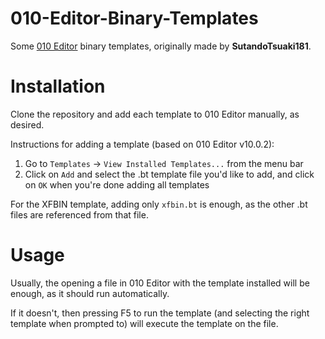 # 010-Editor-Binary-Templates
Some [010 Editor](https://www.sweetscape.com/010editor/) binary templates, originally made by **SutandoTsuaki181**.

# Installation
Clone the repository and add each template to 010 Editor manually, as desired.

Instructions for adding a template (based on 010 Editor v10.0.2):
1. Go to `Templates` -> `View Installed Templates...` from the menu bar
2. Click on `Add` and select the .bt template file you'd like to add, and click on `OK` when you're done adding all templates

For the XFBIN template, adding only `xfbin.bt` is enough, as the other .bt files are referenced from that file.

# Usage

Usually, the opening a file in 010 Editor with the template installed will be enough, as it should run automatically.

If it doesn't, then pressing F5 to run the template (and selecting the right template when prompted to) will execute the template on the file.
